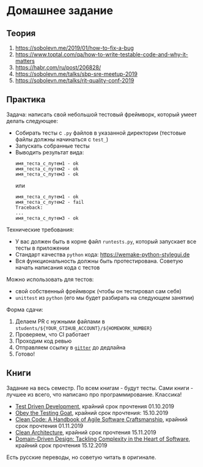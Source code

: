 # Домашнее задание

## Теория

1. <https://sobolevn.me/2019/01/how-to-fix-a-bug>
2. <https://www.toptal.com/qa/how-to-write-testable-code-and-why-it-matters>
3. <https://habr.com/ru/post/206828/>
4. <https://sobolevn.me/talks/sbp-sre-meetup-2019>
5. <https://sobolevn.me/talks/rit-quality-conf-2019>


## Практика

Задача: написать свой небольшой тестовый фреймворк, который умеет делать следующее:
- Собирать тесты с `.py` файлов в указанной директории
  (тестовые файлы должны начинаться с `test_`)
- Запускать собранные тесты
- Выводить результат вида:
  ```
  имя_теста_с_путем1 - ok
  имя_теста_с_путем2 - ok
  имя_теста_с_путем3 - ok
  ```
  или
  ```
  имя_теста_с_путем1 - ok
  имя_теста_с_путем2 - fail
  Traceback:
  ...
  имя_теста_с_путем3 - ok
  ```

Технические требования:
- У вас должен быть в корне файл `runtests.py`,
  который запускает все тесты в приложении
- Стандарт качества `python` кода: <https://wemake-python-stylegui.de>
- Вся функциональность должны быть протестирована.
  Советую начать написания кода с тестов

Можно использовать для тестов:
- свой собственный фреймворк (чтобы он тестировал сам себя)
- `unittest` из `python` (его мы будет разбирать на следующем занятии)

Форма сдачи:
1. Делаем PR с нужными файлами в `students/${YOUR_GTIHUB_ACCOUNT}/${HOMEWORK_NUMBER}`
2. Проверяем, что CI работает
3. Проходим код ревью
4. Отправляем ссылку в [`gitter`](https://gitter.im/itmo-2019/community) до дедлайна
5. Готово!


## Книги

Задание на весь семестр.
По всем книгам - будут тесты.
Сами книги - лучшее из всего, что написано про программирование.
Классика!

- [Test Driven Development](https://www.amazon.com/Test-Driven-Development-Kent-Beck/dp/0321146530), крайний срок прочтения 01.10.2019
- [Obey the Testing Goat](http://www.obeythetestinggoat.com/pages/book.html), крайний срок прочтения: 15.10.2019
- [Clean Code: A Handbook of Agile Software Craftsmanship](https://www.amazon.co.uk/Clean-Code-Handbook-Software-Craftsmanship/dp/0132350882), крайний срок прочтения 01.11.2019
- [Clean Architecture](https://www.amazon.com/Clean-Architecture-Craftsmans-Software-Structure/dp/0134494164), крайний срок прочтения 15.11.2019
- [Domain-Driven Design: Tackling Complexity in the Heart of Software](https://www.amazon.com/Domain-Driven-Design-Tackling-Complexity-Software/dp/0321125215), крайний срок прочтения 15.12.2019

Есть русские переводы, но советую читать в оригинале.
